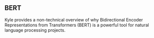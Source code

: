 ## BERT 

 <p class="p1"><span class="s1">Kyle provides a non-technical overview of why Bidirectional Encoder Representations from Transformers (BERT) is a powerful tool for natural language processing projects.</span>

